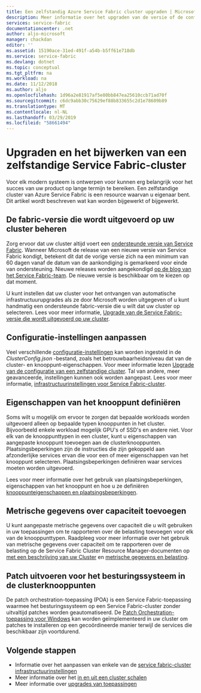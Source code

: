 ```yaml
---
title: Een zelfstandig Azure Service Fabric cluster upgraden | Microsoft Docs
description: Meer informatie over het upgraden van de versie of de configuratie van een Azure Service Fabric zelfstandige-cluster.  T
services: service-fabric
documentationcenter: .net
author: aljo-microsoft
manager: chackdan
editor: ''
ms.assetid: 15190ace-31ed-491f-a54b-b5ff61e718db
ms.service: service-fabric
ms.devlang: dotnet
ms.topic: conceptual
ms.tgt_pltfrm: na
ms.workload: na
ms.date: 11/12/2018
ms.author: aljo
ms.openlocfilehash: 1d96a2e81917af5e80bb847ea25610ccb71ad70f
ms.sourcegitcommit: c6dc9abb30c75629ef88b833655c2d1e78609b89
ms.translationtype: MT
ms.contentlocale: nl-NL
ms.lasthandoff: 03/29/2019
ms.locfileid: "58661494"
---
```

# <a name="upgrading-and-updating-a-service-fabric-standalone-cluster"></a>Upgraden en het bijwerken van een zelfstandige Service Fabric-cluster

Voor elk modern systeem is ontwerpen voor kunnen erg belangrijk voor het succes van uw product op lange termijn te bereiken. Een zelfstandige cluster van Azure Service Fabric is een resource waarvan u eigenaar bent. Dit artikel wordt beschreven wat kan worden bijgewerkt of bijgewerkt.

## <a name="controlling-the-fabric-version-that-runs-on-your-cluster"></a>De fabric-versie die wordt uitgevoerd op uw cluster beheren
Zorg ervoor dat uw cluster altijd voert een [ondersteunde versie van Service Fabric](service-fabric-versions.md). Wanneer Microsoft de release van een nieuwe versie van Service Fabric kondigt, betekent dit dat de vorige versie zich na een minimum van 60 dagen vanaf de datum van de aankondiging is gemarkeerd voor einde van ondersteuning. Nieuwe releases worden aangekondigd [op de blog van het Service Fabric-team](https://blogs.msdn.microsoft.com/azureservicefabric/). De nieuwe versie is beschikbaar om te kiezen op dat moment.

U kunt instellen dat uw cluster voor het ontvangen van automatische infrastructuurupgrades als ze door Microsoft worden uitgegeven of u kunt handmatig een ondersteunde fabric-versie die u wilt dat uw cluster op selecteren. Lees voor meer informatie, [Upgrade van de Service Fabric-versie die wordt uitgevoerd op uw cluster](service-fabric-cluster-upgrade-windows-server.md).

## <a name="customize-configuration-settings"></a>Configuratie-instellingen aanpassen

Veel verschillende [configuratie-instellingen](service-fabric-cluster-manifest.md) kan worden ingesteld in de *ClusterConfig.json* -bestand, zoals het betrouwbaarheidsniveau dat van de cluster- en knooppunt-eigenschappen.  Voor meer informatie lezen [Upgrade van de configuratie van een zelfstandige cluster](service-fabric-cluster-config-upgrade-windows-server.md).  Tal van andere, meer geavanceerde, instellingen kunnen ook worden aangepast.  Lees voor meer informatie, [infrastructuurinstellingen voor Service Fabric-cluster](service-fabric-cluster-fabric-settings.md).

## <a name="define-node-properties"></a>Eigenschappen van het knooppunt definiëren
Soms wilt u mogelijk om ervoor te zorgen dat bepaalde workloads worden uitgevoerd alleen op bepaalde typen knooppunten in het cluster. Bijvoorbeeld enkele workload mogelijk GPU's of SSD's en andere niet. Voor elk van de knooppunttypen in een cluster, kunt u eigenschappen van aangepaste knooppunt toevoegen aan de clusterknooppunten. Plaatsingsbeperkingen zijn de instructies die zijn gekoppeld aan afzonderlijke services ervan die voor een of meer eigenschappen van het knooppunt selecteren. Plaatsingsbeperkingen definiëren waar services moeten worden uitgevoerd.

Lees voor meer informatie over het gebruik van plaatsingsbeperkingen, eigenschappen van het knooppunt en hoe u ze definiëren [knooppunteigenschappen en plaatsingsbeperkingen](service-fabric-cluster-resource-manager-cluster-description.md#node-properties-and-placement-constraints).
 

## <a name="add-capacity-metrics"></a>Metrische gegevens over capaciteit toevoegen
U kunt aangepaste metrische gegevens over capaciteit die u wilt gebruiken in uw toepassingen om te rapporteren over de belasting toevoegen voor elk van de knooppunttypen. Raadpleeg voor meer informatie over het gebruik van metrische gegevens over capaciteit om te rapporteren over de belasting op de Service Fabric Cluster Resource Manager-documenten op [met een beschrijving van uw Cluster](service-fabric-cluster-resource-manager-cluster-description.md) en [metrische gegevens en belasting](service-fabric-cluster-resource-manager-metrics.md).

## <a name="patch-the-os-in-the-cluster-nodes"></a>Patch uitvoeren voor het besturingssysteem in de clusterknooppunten
De patch orchestration-toepassing (POA) is een Service Fabric-toepassing waarmee het besturingssysteem op een Service Fabric-cluster zonder uitvaltijd patches worden geautomatiseerd. De [Patch Orchestration-toepassing voor Windows](service-fabric-patch-orchestration-application.md) kan worden geïmplementeerd in uw cluster om patches te installeren op een gecoördineerde manier terwijl de services die beschikbaar zijn voortdurend. 


## <a name="next-steps"></a>Volgende stappen
* Informatie over het aanpassen van enkele van de [service fabric-cluster infrastructuurinstellingen](service-fabric-cluster-fabric-settings.md)
* Meer informatie over het [in en uit een cluster schalen](service-fabric-cluster-scale-up-down.md)
* Meer informatie over [upgrades van toepassingen](service-fabric-application-upgrade.md)

<!--Image references-->
[CertificateUpgrade]: ./media/service-fabric-cluster-upgrade/CertificateUpgrade2.png
[AddingProbes]: ./media/service-fabric-cluster-upgrade/addingProbes2.PNG
[AddingLBRules]: ./media/service-fabric-cluster-upgrade/addingLBRules.png
[HealthPolices]: ./media/service-fabric-cluster-upgrade/Manage_AutomodeWadvSettings.PNG
[ARMUpgradeMode]: ./media/service-fabric-cluster-upgrade/ARMUpgradeMode.PNG
[Create_Manualmode]: ./media/service-fabric-cluster-upgrade/Create_Manualmode.PNG
[Manage_Automaticmode]: ./media/service-fabric-cluster-upgrade/Manage_Automaticmode.PNG
